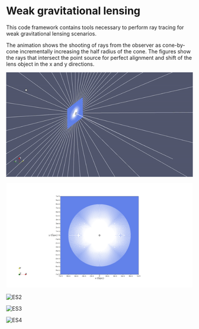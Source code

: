 # Weak gravitational lensing
This code framework contains tools necessary to perform ray tracing for 
weak gravitational lensing scenarios.

The animation shows the shooting of rays from the observer as cone-by-cone incrementally increasing the half radius of the cone. 
The figures show the rays that intersect the point source for perfect alignment and shift of the lens object in the x and y 
directions.

![RayShooting](Movies/EinsteinRingAll.gif)

![ES1](Images/EinsteinRing.png)

![ES2](Images/EinsteinRing_xshift_300pc.png)

![ES3](Images/EinsteinRing_yshift_300pc.png)

![ES4](Images/EinsteinRing_xandyshift_100pc.png)


